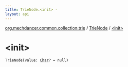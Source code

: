 ```yaml
---
title: TrieNode.<init> - 
layout: api
---
```


<div class='api-docs-breadcrumbs'><a href="../index.html">org.mechdancer.common.collection.trie</a> / <a href="index.html">TrieNode</a> / <a href="./-init-.html">&lt;init&gt;</a></div>

# &lt;init&gt;

<div class="signature"><code><span class="identifier">TrieNode</span><span class="symbol">(</span><span class="parameterName" id="org.mechdancer.common.collection.trie.TrieNode$<init>(kotlin.Char)/value">value</span><span class="symbol">:</span>&nbsp;<a href="https://kotlinlang.org/api/latest/jvm/stdlib/kotlin/-char/index.html"><span class="identifier">Char</span></a><span class="symbol">?</span>&nbsp;<span class="symbol">=</span>&nbsp;null<span class="symbol">)</span></code></div>
